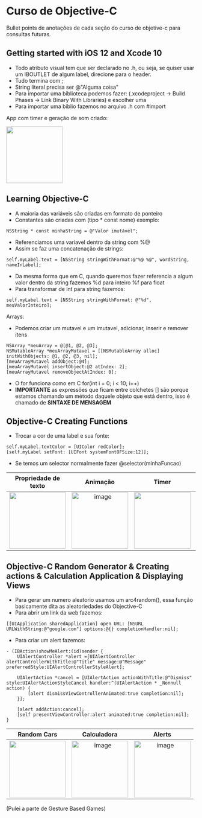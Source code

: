 # Curso de Objective-C

Bullet points de anotações de cada seção do curso de objetive-c para consultas futuras.

## Getting started with iOS 12 and Xcode 10

* Todo atributo visual tem que ser declarado no .h, ou seja, se quiser usar um IBOUTLET de algum label, direcione para o header.
* Tudo termina com ;
* String literal precisa ser @"Alguma coisa"
* Para importar uma biblioteca podemos fazer: (.xcodeproject -> Build Phases -> Link Binary With Libraries) e escolher uma
* Para importar uma biblio fazemos no arquivo .h com #import <suaBiblio>

App com timer e geração de som criado:

<img src="https://github.com/rnlobao/curso-objc/assets/66230142/53d35d25-e0cf-4e53-a61c-5983ff182971.gif" width="150"/>

## Learning Objective-C

* A maioria das variáveis são criadas em formato de ponteiro
* Constantes são criadas com (tipo * const nome) exemplo:
```
NSString * const minhaString = @"Valor imutável";
```
* Referenciamos uma variavel dentro da string com %@
* Assim se faz uma concatenação de strings:

```
self.myLabel.text = [NSString stringWithFormat:@"%@ %@", wordString, nameInLabel];

```
* Da mesma forma que em C, quando queremos fazer referencia a algum valor dentro da string fazemos %d para inteiro %f para float
* Para transformar de int para string fazemos:

```
self.myLabel.text = [NSString stringWithFormat: @"%d", meuValorInteiro];
```

Arrays:
* Podemos criar um mutavel e um imutavel, adicionar, inserir e remover itens

```
NSArray *meuArray = @[@1, @2, @3];
NSMutableArray *meuArrayMutavel = [[NSMutableArray alloc] initWithObjects: @1, @2, @3, nil];
[meuArrayMutavel addObject:@4];
[meuArrayMutavel insertObject:@2 atIndex: 2];
[meuArrayMutavel removeObjectAtIndex: 0];
```
* O for funciona como em C for(int i = 0; i < 10; i++)
* **IMPORTANTE** as expressões que ficam entre colchetes [] são porque estamos chamando um método daquele objeto que está dentro, isso é chamado de **SINTAXE DE MENSAGEM**

## Objective-C Creating Functions
* Trocar a cor de uma label e sua fonte:

```
self.myLabel.textColor = [UIColor redColor];
[self.myLabel setFont: [UIFont systemFontOFSize:12]];
```

* Se temos um selector normalmente fazer @selector(minhaFuncao)

Propriedade de texto | Animação | Timer | Data e Hora | Relógio digital personalizável
  :---------: | :---------: | :---------: | :---------: | :---------:
  <img src="https://github.com/rnlobao/curso-objc/assets/66230142/1221d591-8bc5-4bf0-a97b-afb68cd93dba.gif" width="150"/> | <img width="150" alt="image" src="https://github.com/rnlobao/curso-objc/assets/66230142/c86c890e-b5b8-4a94-95a3-8d1bcacb25dc"> | <img src="https://github.com/rnlobao/curso-objc/assets/66230142/e5c303b3-7c5e-4750-a3dc-35ad086bb6a3.gif" width="150"/> | <img src="https://github.com/rnlobao/curso-objc/assets/66230142/da0ed24f-3822-4a4e-be02-204d2e80fdbb.gif" width="150"/> | <img src="https://github.com/rnlobao/curso-objc/assets/66230142/b73fea11-fb1c-4478-9f04-4f8f6c2cb200.gif" width="150"/>

## Objective-C Random Generator & Creating actions & Calculation Application & Displaying Views
* Para gerar um numero aleatorio usamos um arc4random(), essa função basicamente dita as aleatoriedades do Objective-C
* Para abrir um link da web fazemos:

```
[[UIApplication sharedApplication] open URL: [NSURL URLWithString:@"google.com"] options:@{} completionHandler:nil];
```

* Para criar um alert fazemos:

```
- (IBAction)showMeAlert:(id)sender {
    UIAlertController *alert =[UIAlertController alertControllerWithTitle:@"Title" message:@"Message" preferredStyle:UIAlertControllerStyleAlert];
    
    UIAlertAction *cancel = [UIAlertAction actionWithTitle:@"Dismiss" style:UIAlertActionStyleCancel handler:^(UIAlertAction * _Nonnull action) {
        [alert dismissViewControllerAnimated:true completion:nil];
    }];
    
    [alert addAction:cancel];
    [self presentViewController:alert animated:true completion:nil];
}
```


Random Cars | Calculadora | Alerts 
  :---------: | :---------: | :---------:
<img src="https://github.com/rnlobao/curso-objc/assets/66230142/fc3f1c37-e7b2-4140-8067-552afbadd586.gif" width="150"/> | <img width="150" alt="image" src="https://github.com/rnlobao/curso-objc/assets/66230142/ea8c7710-7f48-4250-ba34-2e1cd2418d25"> | <img width="150" alt="image" src="https://github.com/rnlobao/curso-objc/assets/66230142/fb8c41fd-9651-4a4e-8806-858a0ff74daf">

(Pulei a parte de Gesture Based Games)













